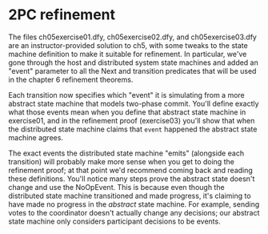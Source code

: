 # 2PC refinement

The files ch05exercise01.dfy, ch05exercise02.dfy, and ch05exercise03.dfy are an
instructor-provided solution to ch5, with some tweaks to the state machine
definition to make it suitable for refinement. In particular, we've gone through
the host and distributed system state machines and added an "event" parameter to
all the Next and transition predicates that will be used in the chapter 6
refinement theorems.

Each transition now specifies which "event" it is simulating from a more
abstract state machine that models two-phase commit. You'll define exactly what
those events mean when you define that abstract state machine in exercise01, and
in the refinement proof (exercise03) you'll show that when the distributed state
machine claims that `event` happened the abstract state machine agrees.

The exact events the distributed state machine "emits" (alongside each
transition) will probably make more sense when you get to doing the refinement
proof; at that point we'd recommend coming back and reading these definitions.
You'll notice many steps prove the abstract state doesn't change and use the
NoOpEvent. This is because even though the distributed state machine
transitioned and made progress, it's claiming to have made no progress in the
_abstract_ state machine. For example, sending votes to the coordinator doesn't
actually change any decisions; our abstract state machine only considers
participant decisions to be events.
